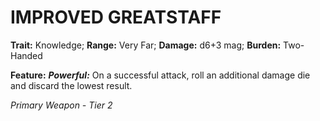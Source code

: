 # IMPROVED GREATSTAFF

**Trait:** Knowledge; **Range:** Very Far; **Damage:** d6+3 mag; **Burden:** Two-Handed

**Feature:** ***Powerful:*** On a successful attack, roll an additional damage die and discard the lowest result.

*Primary Weapon - Tier 2*

